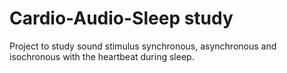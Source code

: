 # Cardio-Audio-Sleep study

Project to study sound stimulus synchronous, asynchronous and isochronous with
the heartbeat during sleep.
